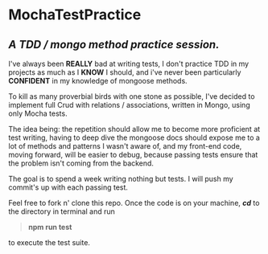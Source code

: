 **MochaTestPractice**
===================


*A TDD / mongo method practice session.*
----------------------------------------




I've always been **REALLY** bad at writing tests, I don't practice TDD in my projects as much as I **KNOW** I  should, and i've never been particularly **CONFIDENT** in my knowledge of mongoose methods.

To kill as many proverbial birds with one stone as possible, I've decided to implement full Crud with relations / associations, written in Mongo, using only Mocha tests.

The idea being: the repetition should allow me to become more proficient at test writing, having to deep dive the mongoose docs should expose me to a lot of methods and patterns I wasn't aware of, and my front-end code, moving forward, will be easier to debug, because passing tests ensure that the problem isn't coming from the backend.  

The goal is to spend a week writing nothing but tests.  I will push my commit's up with each passing test.

Feel free to fork n' clone this repo.  Once the code is on your machine, ***cd***  to the directory in terminal and run

> **npm run test**

to execute the test suite.
